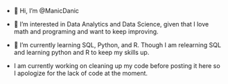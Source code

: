 - 👋 Hi, I’m @ManicDanic
- 👀 I’m interested in Data Analytics and Data Science, given that I love math and programing and want to keep improving.
- 🌱 I’m currently learning SQL, Python, and R. Though I am relearning SQL and learning python and R to keep my skills up.

- I am currently working on cleaning up my code before posting it here so I apologize for the lack of code at the moment.

<!---
ManicDanic/ManicDanic is a ✨ special ✨ repository because its `README.md` (this file) appears on your GitHub profile.
You can click the Preview link to take a look at your changes.
--->
